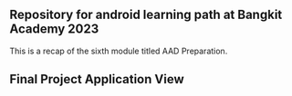 ## Repository for android learning path at Bangkit Academy 2023

This is a recap of the sixth module titled AAD Preparation.

## Final Project Application View
